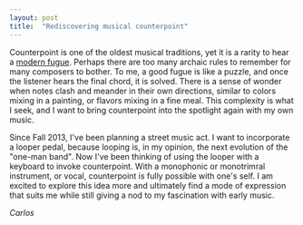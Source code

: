 ```yaml
---
layout: post
title:  "Rediscovering musical counterpoint"
---
```


Counterpoint is one of the oldest musical traditions, yet it is a rarity to
hear a [modern fugue](https://www.youtube.com/watch?v=DLtZ5kwhU4k). Perhaps
there are too many archaic rules to remember for many composers to bother.
To me, a good fugue is like a puzzle, and once the listener hears the final chord,
it is solved. There is a sense of wonder when notes clash and meander in
their own directions, similar to colors mixing in a painting, or flavors
mixing in a fine meal. This complexity is what I seek, and I want to bring
counterpoint into the spotlight again with my own music.

Since Fall 2013, I've been planning a street music act. I want to incorporate
a looper pedal, because looping is, in my opinion, the next evolution of
the "one-man band". Now I've been thinking of using the looper with a
keyboard to invoke counterpoint. With a monophonic or monotrimral
instrument, or vocal, counterpoint is fully possible with one's self.
I am excited to explore this idea more and ultimately find a mode
of expression that suits me while still giving a nod to my fascination
with early music.

_Carlos_


